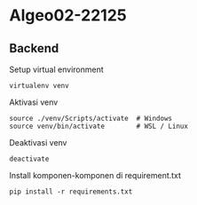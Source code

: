 # Algeo02-22125

## Backend

Setup virtual environment

```
virtualenv venv
```

Aktivasi venv

```
source ./venv/Scripts/activate  # Windows
source venv/bin/activate        # WSL / Linux
```

Deaktivasi venv

```
deactivate
```

Install komponen-komponen di requirement.txt

```
pip install -r requirements.txt
```
